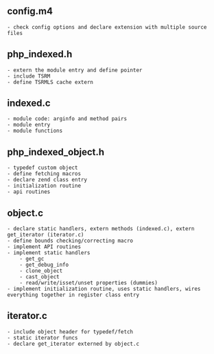 config.m4
---------

	- check config options and declare extension with multiple source files

php_indexed.h
-------------

	- extern the module entry and define pointer
	- include TSRM
	- define TSRMLS cache extern

indexed.c
---------

	- module code: arginfo and method pairs
	- module entry
	- module functions

php_indexed_object.h
--------------------

	- typedef custom object
	- define fetching macros
	- declare zend class entry
	- initialization routine
	- api routines

object.c
--------

	- declare static handlers, extern methods (indexed.c), extern get_iterator (iterator.c)
	- define bounds checking/correcting macro
	- implement API routines
	- implement static handlers
		- get_gc
		- get_debug_info
		- clone_object
		- cast_object
		- read/write/isset/unset properties (dummies)
	- implement initialization routine, uses static handlers, wires everything together in register class entry

iterator.c
----------

	- include object header for typedef/fetch
	- static iterator funcs
	- declare get_iterator externed by object.c
		
	
	
	
